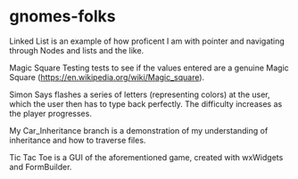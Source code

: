 # gnomes-folks

Linked List is an example of how proficent I am with pointer and navigating through Nodes and lists and the like.

Magic Square Testing tests to see if the values entered are a genuine Magic Square (https://en.wikipedia.org/wiki/Magic_square).

Simon Says flashes a series of letters (representing colors) at the user, which the user then has to type back perfectly. The difficulty increases as the player progresses.

My Car_Inheritance branch is a demonstration of my understanding of inheritance and how to traverse files.

Tic Tac Toe is a GUI of the aforementioned game, created with wxWidgets and FormBuilder.
